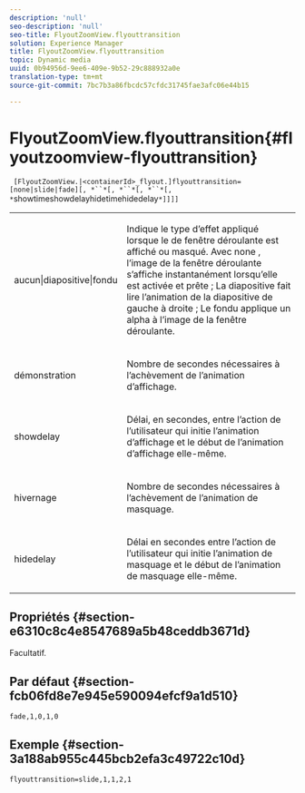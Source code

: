 ```yaml
---
description: 'null'
seo-description: 'null'
seo-title: FlyoutZoomView.flyouttransition
solution: Experience Manager
title: FlyoutZoomView.flyouttransition
topic: Dynamic media
uuid: 0b94956d-9ee6-409e-9b52-29c888932a0e
translation-type: tm+mt
source-git-commit: 7bc7b3a86fbcdc57cfdc31745fae3afc06e44b15

---
```



# FlyoutZoomView.flyouttransition{#flyoutzoomview-flyouttransition}

` [FlyoutZoomView.|<containerId>_flyout.]flyouttransition=[none|slide|fade][, *``*[, *``*[, *``*[, *`showtimeshowdelayhidetimehidedelay`*]]]]`

<table id="table_AB421835D2454ECD8AA40DBFADBAC65F"> 
 <tbody> 
  <tr> 
   <td colname="col1"> <p> <span class="codeph"> <span class="varname"> aucun|diapositive|fondu </span></span> </p> </td> 
   <td colname="col2"> <p> Indique le type d’effet appliqué lorsque le de fenêtre déroulante est affiché ou masqué. Avec <span class="codeph"> none </span>, l’image de la fenêtre déroulante s’affiche instantanément lorsqu’elle est activée et prête ; La <span class="codeph"> diapositive </span> fait lire l’animation de la diapositive de gauche à droite ; Le <span class="codeph"> fondu </span> applique un alpha à l’image de la fenêtre déroulante. </p> </td> 
  </tr> 
  <tr> 
   <td colname="col1"> <p> <span class="codeph"> <span class="varname"> démonstration </span></span> </p> </td> 
   <td colname="col2"> <p> Nombre de secondes nécessaires à l’achèvement de l’animation d’affichage. </p> </td> 
  </tr> 
  <tr> 
   <td colname="col1"> <p> <span class="codeph"> <span class="varname"> showdelay </span></span> </p> </td> 
   <td colname="col2"> <p> Délai, en secondes, entre l’action de l’utilisateur qui initie l’animation d’affichage et le début de l’animation d’affichage elle-même. </p> </td> 
  </tr> 
  <tr> 
   <td colname="col1"> <p> <span class="codeph"> <span class="varname"> hivernage </span></span> </p> </td> 
   <td colname="col2"> <p> Nombre de secondes nécessaires à l’achèvement de l’animation de masquage. </p> </td> 
  </tr> 
  <tr> 
   <td colname="col1"> <p> <span class="codeph"> <span class="varname"> hidedelay </span></span> </p> </td> 
   <td colname="col2"> <p> Délai en secondes entre l’action de l’utilisateur qui initie l’animation de masquage et le début de l’animation de masquage elle-même. </p> </td> 
  </tr> 
 </tbody> 
</table>

## Propriétés {#section-e6310c8c4e8547689a5b48ceddb3671d}

Facultatif.

## Par défaut {#section-fcb06fd8e7e945e590094efcf9a1d510}

`fade,1,0,1,0`

## Exemple {#section-3a188ab955c445bcb2efa3c49722c10d}

`flyouttransition=slide,1,1,2,1`
